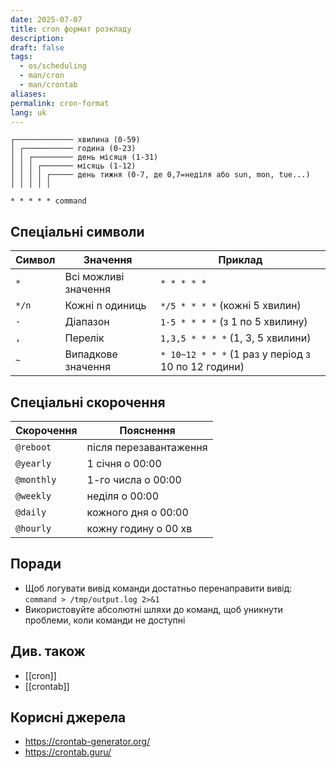 ```yaml
---
date: 2025-07-07
title: cron формат розкладу
description: 
draft: false
tags:
  - os/scheduling
  - man/cron
  - man/crontab
aliases: 
permalink: cron-format
lang: uk
---
```


```
┌───────────── хвилина (0-59)
│ ┌─────────── година (0-23)
│ │ ┌───────── день місяця (1-31)
│ │ │ ┌─────── місяць (1-12)
│ │ │ │ ┌───── день тижня (0-7, де 0,7=неділя або sun, mon, tue...)
│ │ │ │ │

* * * * * command
```

## Спеціальні символи

| Символ | Значення             | Приклад                                            |
| ------ | -------------------- | -------------------------------------------------- |
| `*`    | Всі можливі значення | `* * * * *`                                        |
| `*/n`  | Кожні n одиниць      | `*/5 * * * *` (кожні 5 хвилин)                     |
| `-`    | Діапазон             | `1-5 * * * *` (з 1 по 5 хвилину)                   |
| `,`    | Перелік              | `1,3,5 * * * *` (1, 3, 5 хвилини)                  |
| `~`    | Випадкове значення   | `* 10~12 * * *` (1 раз у період з 10 по 12 години) |

## Спеціальні скорочення
| Скорочення | Пояснення              |
| ---------- | ---------------------- |
| `@reboot`  | після перезавантаження |
| `@yearly`  | 1 січня о 00:00        |
| `@monthly` | 1-го числа о 00:00     |
| `@weekly`  | неділя о 00:00         |
| `@daily`   | кожного дня о 00:00    |
| `@hourly`  | кожну годину о 00 хв   |

## Поради

- Щоб логувати вивід команди достатньо перенаправити вивід: `command > /tmp/output.log 2>&1`
- Використовуйте абсолютні шляхи до команд, щоб уникнути проблеми, коли команди не доступні

## Див. також

- [[cron]]
- [[crontab]]


## Корисні джерела

- https://crontab-generator.org/
- https://crontab.guru/